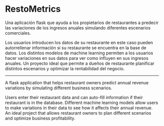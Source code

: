 # RestoMetrics

Una aplicación flask que ayuda a los propietarios de restaurantes a predecir las variaciones de los ingresos anuales simulando diferentes escenarios comerciales.

Los usuarios introducen los datos de su restaurante en este caso pueden autorrellenar información si su restaurante se encuentra en la base de datos. Los distintos modelos de machine learning permiten a los usuarios hacer variaciones en sus datos para ver como influyen en sus ingresos anuales. Un proyecto ideal que permite a dueños de restaurante planificar distintos escenarios y optimizar la rentabilidad del negocio.

------------

A flask application that helps restaurant owners predict annual revenue variations by simulating different business scenarios.

Users enter their restaurant data and can auto-fill information if their restaurant is in the database. Different machine learning models allow users to make variations in their data to see how it affects their annual revenue. An ideal project that allows restaurant owners to plan different scenarios and optimize business profitability.
